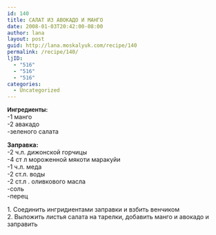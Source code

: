 ```yaml
---
id: 140
title: САЛАТ ИЗ АВОКАДО И МАНГО
date: 2008-01-03T20:42:00-08:00
author: lana
layout: post
guid: http://lana.moskalyuk.com/recipe/140
permalink: /recipe/140/
ljID:
  - "516"
  - "516"
  - "516"
categories:
  - Uncategorized
---
```

<font size="-1"><b><img alt="" src="http://farm3.static.flickr.com/2024/2164421429_9e48a03f4d.jpg?v=0" /><br />Ингредиенты:</b></font>  
-1 манго  
-2 авакадо  
-зеленого салата 

<div>
  <p>
    <b>Заправка:</b><br />-2 ч.л. дижонской горчицы<br />-4 ст л мороженной мякоти маракуйи<br />-1 ч.л. меда<br />-2 ст.л. воды<br />-2 ст.л . оливкового масла<br />-соль<br />-перец
  </p>
  
  <p>
    1. Соединить ингридиентами заправки и взбить венчиком<br />2. Выложить листья салата на тарелки, добавить манго и авокадо и заправить
  </p>
  
  <p>
    <img alt="" src="http://farm3.static.flickr.com/2297/2165218526_55687ee59d.jpg?v=0" />
  </p></p>
</div>

<div>
</div>